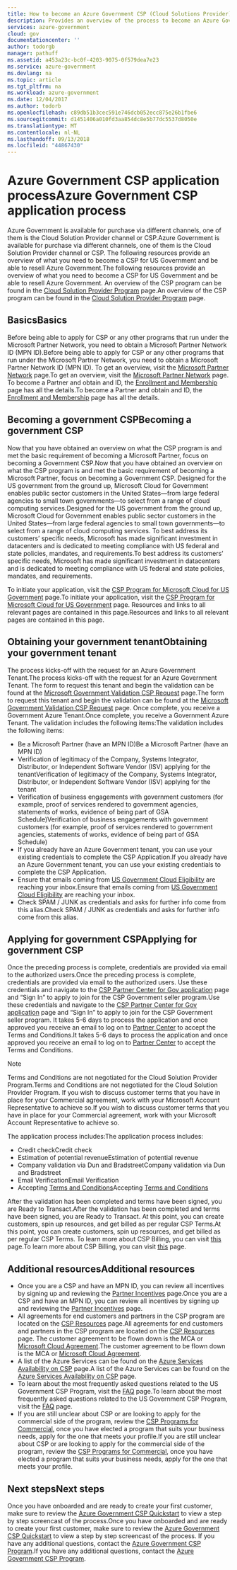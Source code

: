 ```yaml
---
title: How to become an Azure Government CSP (Cloud Solutions Provider) | Microsoft Docs
description: Provides an overview of the process to become an Azure Government CSP and re-sell Azure Government
services: azure-government
cloud: gov
documentationcenter: ''
author: todorgb
manager: pathuff
ms.assetid: a453a23c-bc0f-4203-9075-0f579dea7e23
ms.service: azure-government
ms.devlang: na
ms.topic: article
ms.tgt_pltfrm: na
ms.workload: azure-government
ms.date: 12/04/2017
ms.author: todorb
ms.openlocfilehash: c89db51b3cec591e746dcb052ecc875e26b1fbe6
ms.sourcegitcommit: d1451406a010fd3aa854dc8e5b77dc5537d8050e
ms.translationtype: MT
ms.contentlocale: nl-NL
ms.lasthandoff: 09/13/2018
ms.locfileid: "44867430"
---
```

# <a name="azure-government-csp-application-process"></a><span data-ttu-id="45d59-103">Azure Government CSP application process</span><span class="sxs-lookup"><span data-stu-id="45d59-103">Azure Government CSP application process</span></span>

<span data-ttu-id="45d59-104">Azure Government is available for purchase via different channels, one of them is the Cloud Solution Provider channel or CSP.</span><span class="sxs-lookup"><span data-stu-id="45d59-104">Azure Government is available for purchase via different channels, one of them is the Cloud Solution Provider channel or CSP.</span></span> <span data-ttu-id="45d59-105">The following resources provide an overview of what you need to become a CSP for US Government and be able to resell Azure Government.</span><span class="sxs-lookup"><span data-stu-id="45d59-105">The following resources provide an overview of what you need to become a CSP for US Government and be able to resell Azure Government.</span></span>
<span data-ttu-id="45d59-106">An overview of the CSP program can be found in the [Cloud Solution Provider Program](https://partnercenter.microsoft.com/partner/cloud-solution-provider) page.</span><span class="sxs-lookup"><span data-stu-id="45d59-106">An overview of the CSP program can be found in the [Cloud Solution Provider Program](https://partnercenter.microsoft.com/partner/cloud-solution-provider) page.</span></span>

## <a name="basics"></a><span data-ttu-id="45d59-107">Basics</span><span class="sxs-lookup"><span data-stu-id="45d59-107">Basics</span></span>

<span data-ttu-id="45d59-108">Before being able to apply for CSP or any other programs that run under the Microsoft Partner Network, you need to obtain a Microsoft Partner Network ID (MPN ID).</span><span class="sxs-lookup"><span data-stu-id="45d59-108">Before being able to apply for CSP or any other programs that run under the Microsoft Partner Network, you need to obtain a Microsoft Partner Network ID (MPN ID).</span></span> <span data-ttu-id="45d59-109">To get an overview, visit the [Microsoft Partner Network](https://partner.microsoft.com/cloud-solution-provider/get-started) page.</span><span class="sxs-lookup"><span data-stu-id="45d59-109">To get an overview, visit the [Microsoft Partner Network](https://partner.microsoft.com/cloud-solution-provider/get-started) page.</span></span>
<span data-ttu-id="45d59-110">To become a Partner and obtain and ID, the [Enrollment and Membership](https://partners.microsoft.com/PartnerProgram/simplifiedenrollment.aspx) page has all the details.</span><span class="sxs-lookup"><span data-stu-id="45d59-110">To become a Partner and obtain and ID, the [Enrollment and Membership](https://partners.microsoft.com/PartnerProgram/simplifiedenrollment.aspx) page has all the details.</span></span> 

## <a name="becoming-a-government-csp"></a><span data-ttu-id="45d59-111">Becoming a government CSP</span><span class="sxs-lookup"><span data-stu-id="45d59-111">Becoming a government CSP</span></span>

<span data-ttu-id="45d59-112">Now that you have obtained an overview on what the CSP program is and met the basic requirement of becoming a Microsoft Partner, focus on becoming a Government CSP.</span><span class="sxs-lookup"><span data-stu-id="45d59-112">Now that you have obtained an overview on what the CSP program is and met the basic requirement of becoming a Microsoft Partner, focus on becoming a Government CSP.</span></span> <span data-ttu-id="45d59-113">Designed for the US government from the ground up, Microsoft Cloud for Government enables public sector customers in the United States—from large federal agencies to small town governments—to select from a range of cloud computing services.</span><span class="sxs-lookup"><span data-stu-id="45d59-113">Designed for the US government from the ground up, Microsoft Cloud for Government enables public sector customers in the United States—from large federal agencies to small town governments—to select from a range of cloud computing services.</span></span> <span data-ttu-id="45d59-114">To best address its customers’ specific needs, Microsoft has made significant investment in datacenters and is dedicated to meeting compliance with US federal and state policies, mandates, and requirements.</span><span class="sxs-lookup"><span data-stu-id="45d59-114">To best address its customers’ specific needs, Microsoft has made significant investment in datacenters and is dedicated to meeting compliance with US federal and state policies, mandates, and requirements.</span></span> 

<span data-ttu-id="45d59-115">To initiate your application, visit the [CSP Program for Microsoft Cloud for US Government](https://partnercenter.microsoft.com/partner/csp/cloud-for-government) page.</span><span class="sxs-lookup"><span data-stu-id="45d59-115">To initiate your application, visit the [CSP Program for Microsoft Cloud for US Government](https://partnercenter.microsoft.com/partner/csp/cloud-for-government) page.</span></span>
<span data-ttu-id="45d59-116">Resources and links to all relevant pages are contained in this page.</span><span class="sxs-lookup"><span data-stu-id="45d59-116">Resources and links to all relevant pages are contained in this page.</span></span> 

## <a name="obtaining-your-government-tenant"></a><span data-ttu-id="45d59-117">Obtaining your government tenant</span><span class="sxs-lookup"><span data-stu-id="45d59-117">Obtaining your government tenant</span></span>

<span data-ttu-id="45d59-118">The process kicks-off with the request for an Azure Government Tenant.</span><span class="sxs-lookup"><span data-stu-id="45d59-118">The process kicks-off with the request for an Azure Government Tenant.</span></span> <span data-ttu-id="45d59-119">The form to request this tenant and begin the validation can be found at the [Microsoft Government Validation CSP Request](https://azuregov.microsoft.com/csp) page.</span><span class="sxs-lookup"><span data-stu-id="45d59-119">The form to request this tenant and begin the validation can be found at the [Microsoft Government Validation CSP Request](https://azuregov.microsoft.com/csp) page.</span></span>
<span data-ttu-id="45d59-120">Once complete, you receive a Government Azure Tenant.</span><span class="sxs-lookup"><span data-stu-id="45d59-120">Once complete, you receive a Government Azure Tenant.</span></span> <span data-ttu-id="45d59-121">The validation includes the following items:</span><span class="sxs-lookup"><span data-stu-id="45d59-121">The validation includes the following items:</span></span> 
 * <span data-ttu-id="45d59-122">Be a Microsoft Partner (have an MPN ID)</span><span class="sxs-lookup"><span data-stu-id="45d59-122">Be a Microsoft Partner (have an MPN ID)</span></span>
 * <span data-ttu-id="45d59-123">Verification of legitimacy of the Company, Systems Integrator, Distributor, or Independent Software Vendor (ISV) applying for the tenant</span><span class="sxs-lookup"><span data-stu-id="45d59-123">Verification of legitimacy of the Company, Systems Integrator, Distributor, or Independent Software Vendor (ISV) applying for the tenant</span></span>
 * <span data-ttu-id="45d59-124">Verification of business engagements with government customers (for example, proof of services rendered to government agencies, statements of works, evidence of being part of GSA Schedule)</span><span class="sxs-lookup"><span data-stu-id="45d59-124">Verification of business engagements with government customers (for example, proof of services rendered to government agencies, statements of works, evidence of being part of GSA Schedule)</span></span>
 * <span data-ttu-id="45d59-125">If you already have an Azure Government tenant, you can use your existing credentials to complete the CSP Application.</span><span class="sxs-lookup"><span data-stu-id="45d59-125">If you already have an Azure Government tenant, you can use your existing credentials to complete the CSP Application.</span></span> 
 * <span data-ttu-id="45d59-126">Ensure that emails coming from [US Government Cloud Eligibility](mailto:usgcce@microsoft.com) are reaching your inbox.</span><span class="sxs-lookup"><span data-stu-id="45d59-126">Ensure that emails coming from [US Government Cloud Eligibility](mailto:usgcce@microsoft.com) are reaching your inbox.</span></span>
 * <span data-ttu-id="45d59-127">Check SPAM / JUNK as credentials and asks for further info come from this alias.</span><span class="sxs-lookup"><span data-stu-id="45d59-127">Check SPAM / JUNK as credentials and asks for further info come from this alias.</span></span> 

## <a name="applying-for-government-csp"></a><span data-ttu-id="45d59-128">Applying for government CSP</span><span class="sxs-lookup"><span data-stu-id="45d59-128">Applying for government CSP</span></span>

<span data-ttu-id="45d59-129">Once the preceding process is complete, credentials are provided via email to the authorized users.</span><span class="sxs-lookup"><span data-stu-id="45d59-129">Once the preceding process is complete, credentials are provided via email to the authorized users.</span></span> <span data-ttu-id="45d59-130">Use these credentials and navigate to the [CSP Partner Center for Gov application](https://partnercenter.microsoft.com/pcv/register/joinnow/enrollmentwelcome/ResellerNationalCloud/migrate?cloudInstance=UnitedStatesGovernment) page and “Sign In” to apply to join for the CSP Government seller program.</span><span class="sxs-lookup"><span data-stu-id="45d59-130">Use these credentials and navigate to the [CSP Partner Center for Gov application](https://partnercenter.microsoft.com/pcv/register/joinnow/enrollmentwelcome/ResellerNationalCloud/migrate?cloudInstance=UnitedStatesGovernment) page and “Sign In” to apply to join for the CSP Government seller program.</span></span>  <span data-ttu-id="45d59-131">It takes 5-6 days to process the application and once approved you receive an email to log on to [Partner Center](https://partnercenter.microsoft.com) to accept the Terms and Conditions.</span><span class="sxs-lookup"><span data-stu-id="45d59-131">It takes 5-6 days to process the application and once approved you receive an email to log on to [Partner Center](https://partnercenter.microsoft.com) to accept the Terms and Conditions.</span></span>

> [!NOTE]
<span data-ttu-id="45d59-132">Terms and Conditions are not negotiated for the Cloud Solution Provider Program.</span><span class="sxs-lookup"><span data-stu-id="45d59-132">Terms and Conditions are not negotiated for the Cloud Solution Provider Program.</span></span> <span data-ttu-id="45d59-133">If you wish to discuss customer terms that you have in place for your Commercial agreement, work with your Microsoft Account Representative to achieve so.</span><span class="sxs-lookup"><span data-stu-id="45d59-133">If you wish to discuss customer terms that you have in place for your Commercial agreement, work with your Microsoft Account Representative to achieve so.</span></span>
>
>

<span data-ttu-id="45d59-134">The application process includes:</span><span class="sxs-lookup"><span data-stu-id="45d59-134">The application process includes:</span></span>
 * <span data-ttu-id="45d59-135">Credit check</span><span class="sxs-lookup"><span data-stu-id="45d59-135">Credit check</span></span>
 * <span data-ttu-id="45d59-136">Estimation of potential revenue</span><span class="sxs-lookup"><span data-stu-id="45d59-136">Estimation of potential revenue</span></span>
 * <span data-ttu-id="45d59-137">Company validation via Dun and Bradstreet</span><span class="sxs-lookup"><span data-stu-id="45d59-137">Company validation via Dun and Bradstreet</span></span>
 * <span data-ttu-id="45d59-138">Email Verification</span><span class="sxs-lookup"><span data-stu-id="45d59-138">Email Verification</span></span>
 * <span data-ttu-id="45d59-139">Accepting [Terms and Conditions](http://download.microsoft.com/download/2/C/8/2C8CAC17-FCE7-4F51-9556-4D77C7022DF5/MCA2017_NAOC_USGCC_ENG_Sep20172_CR.pdf)</span><span class="sxs-lookup"><span data-stu-id="45d59-139">Accepting [Terms and Conditions](http://download.microsoft.com/download/2/C/8/2C8CAC17-FCE7-4F51-9556-4D77C7022DF5/MCA2017_NAOC_USGCC_ENG_Sep20172_CR.pdf)</span></span>

<span data-ttu-id="45d59-140">After the validation has been completed and terms have been signed, you are Ready to Transact.</span><span class="sxs-lookup"><span data-stu-id="45d59-140">After the validation has been completed and terms have been signed, you are Ready to Transact.</span></span> <span data-ttu-id="45d59-141">At this point, you can create customers, spin up resources, and  get billed as per regular CSP Terms.</span><span class="sxs-lookup"><span data-stu-id="45d59-141">At this point, you can create customers, spin up resources, and  get billed as per regular CSP Terms.</span></span> <span data-ttu-id="45d59-142">To learn more about CSP Billing, you can visit [this](https://docs.microsoft.com/azure/cloud-solution-provider/billing/azure-csp-billing-overview) page.</span><span class="sxs-lookup"><span data-stu-id="45d59-142">To learn more about CSP Billing, you can visit [this](https://docs.microsoft.com/azure/cloud-solution-provider/billing/azure-csp-billing-overview) page.</span></span>

## <a name="additional-resources"></a><span data-ttu-id="45d59-143">Additional resources</span><span class="sxs-lookup"><span data-stu-id="45d59-143">Additional resources</span></span>

 * <span data-ttu-id="45d59-144">Once you are a CSP and have an MPN ID, you can review all incentives by signing up and reviewing the [Partner Incentives](https://partner.microsoft.com/membership/partner-incentives) page.</span><span class="sxs-lookup"><span data-stu-id="45d59-144">Once you are a CSP and have an MPN ID, you can review all incentives by signing up and reviewing the [Partner Incentives](https://partner.microsoft.com/membership/partner-incentives) page.</span></span>
 * <span data-ttu-id="45d59-145">All agreements for end customers and partners  in the CSP program are located on the [CSP Resources](https://msdn.microsoft.com/partner-center/csp-documents-and-learning-resources) page.</span><span class="sxs-lookup"><span data-stu-id="45d59-145">All agreements for end customers and partners  in the CSP program are located on the [CSP Resources](https://msdn.microsoft.com/partner-center/csp-documents-and-learning-resources) page.</span></span> <span data-ttu-id="45d59-146">The customer agreement to be flown down is the MCA or [Microsoft Cloud Agreement](https://msdn.microsoft.com/partner-center/agreements).</span><span class="sxs-lookup"><span data-stu-id="45d59-146">The customer agreement to be flown down is the MCA or [Microsoft Cloud Agreement](https://msdn.microsoft.com/partner-center/agreements).</span></span> 
 * <span data-ttu-id="45d59-147">A list of the Azure Services can be found on the [Azure Services Availability on CSP](https://docs.microsoft.com/azure/cloud-solution-provider/overview/azure-csp-available-services) page.</span><span class="sxs-lookup"><span data-stu-id="45d59-147">A list of the Azure Services can be found on the [Azure Services Availability on CSP](https://docs.microsoft.com/azure/cloud-solution-provider/overview/azure-csp-available-services) page.</span></span>
 * <span data-ttu-id="45d59-148">To learn about the most frequently asked questions related to the US Government CSP Program, visit the [FAQ](https://docs.microsoft.com/partner-center/faq-for-us-govt-cloud) page.</span><span class="sxs-lookup"><span data-stu-id="45d59-148">To learn about the most frequently asked questions related to the US Government CSP Program, visit the [FAQ](https://docs.microsoft.com/partner-center/faq-for-us-govt-cloud) page.</span></span>
 * <span data-ttu-id="45d59-149">If you are still unclear about CSP or are looking to apply for the commercial side of the program, review the [CSP Programs for Commercial](https://partnercenter.microsoft.com/partner/cloud-solution-provider), once you have elected a program that suits your business needs, apply for the one that meets your profile.</span><span class="sxs-lookup"><span data-stu-id="45d59-149">If you are still unclear about CSP or are looking to apply for the commercial side of the program, review the [CSP Programs for Commercial](https://partnercenter.microsoft.com/partner/cloud-solution-provider), once you have elected a program that suits your business needs, apply for the one that meets your profile.</span></span> 

## <a name="next-steps"></a><span data-ttu-id="45d59-150">Next steps</span><span class="sxs-lookup"><span data-stu-id="45d59-150">Next steps</span></span>
<span data-ttu-id="45d59-151">Once you have onboarded and are ready to create your first customer, make sure to review the [Azure Government CSP Quickstart](https://blogs.msdn.microsoft.com/azuregov/2018/02/13/resources-for-building-your-government-csp-practice/) to view a step by step screencast of the process.</span><span class="sxs-lookup"><span data-stu-id="45d59-151">Once you have onboarded and are ready to create your first customer, make sure to review the [Azure Government CSP Quickstart](https://blogs.msdn.microsoft.com/azuregov/2018/02/13/resources-for-building-your-government-csp-practice/) to view a step by step screencast of the process.</span></span> <span data-ttu-id="45d59-152">If you have any additional questions, contact the [Azure Government CSP Program](mailto:azgovcsp@microsoft.com).</span><span class="sxs-lookup"><span data-stu-id="45d59-152">If you have any additional questions, contact the [Azure Government CSP Program](mailto:azgovcsp@microsoft.com).</span></span>
